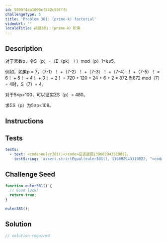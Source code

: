 ```yaml
---
id: 5900f4ea1000cf542c50fffc
challengeType: 5
title: 'Problem 381: (prime-k) factorial'
videoUrl: ''
localeTitle: 问题381：（prime-k）阶乘
---
```


## Description
<section id="description">对于素数p，令S（p）=（Σ（pk）！）mod（p）1≤k≤5。 <p>例如，如果p = 7，（7-1）！ +（7-2）！ +（7-3）！ +（7-4）！ +（7-5）！ = 6！ + 5！ + 4！ + 3！ + 2！ = 720 + 120 + 24 + 6 + 2 = 872.当872 mod（7）= 4时，S（7）= 4。 </p><p>对于5≤p&lt;100，可以证实ΣS（p）= 480。 </p><p>求ΣS（p）为5≤p&lt;108。 </p></section>

## Instructions
<section id="instructions">
</section>

## Tests
<section id='tests'>

```yml
tests:
  - text: <code>euler381()</code>应该返回139602943319822。
    testString: 'assert.strictEqual(euler381(), 139602943319822, "<code>euler381()</code> should return 139602943319822.");'

```

</section>

## Challenge Seed
<section id='challengeSeed'>

<div id='js-seed'>

```js
function euler381() {
  // Good luck!
  return true;
}

euler381();

```

</div>



</section>

## Solution
<section id='solution'>

```js
// solution required
```
</section>

